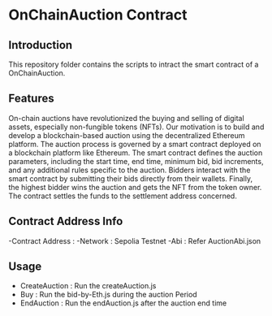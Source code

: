 # OnChainAuction Contract

## Introduction
This repository folder contains the scripts to intract the smart contract of a OnChainAuction. 

## Features
On-chain auctions have revolutionized the buying and selling of digital assets, especially non-fungible tokens (NFTs). Our motivation is to build and develop a blockchain-based auction using the decentralized Ethereum platform. The auction process is governed by a smart contract deployed on a blockchain platform like Ethereum. The smart contract defines the auction parameters, including the start time, end time, minimum bid, bid increments, and any additional rules specific to the auction. Bidders interact with the smart contract by submitting their bids directly from their wallets. Finally, the highest bidder wins the auction and gets the NFT from the token owner. The contract settles the funds to the settlement address concerned.


## Contract Address Info
-Contract Address : 
-Network          : Sepolia Testnet
-Abi              : Refer AuctionAbi.json


## Usage
- CreateAuction : Run the createAuction.js 
- Buy           : Run the bid-by-Eth.js during the auction Period
- EndAuction    : Run the endAuction.js after the auction end time